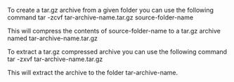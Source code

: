 To create a tar.gz archive from a given folder you can use the following command
tar -zcvf tar-archive-name.tar.gz source-folder-name

This will compress the contents of source-folder-name to a tar.gz archive named tar-archive-name.tar.gz

To extract a tar.gz compressed archive you can use the following command
tar -zxvf tar-archive-name.tar.gz

This will extract the archive to the folder tar-archive-name.
